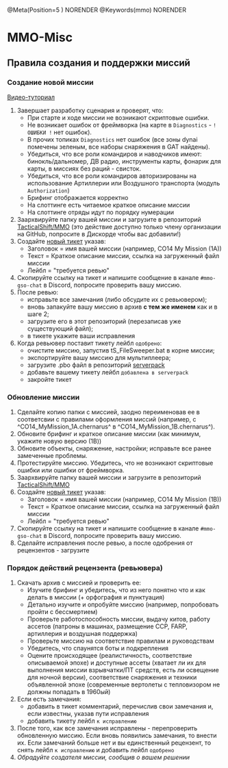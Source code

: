@Meta(Position=5 ) NORENDER
@Keywords(mmo) NORENDER

# MMO-Misc

## Правила создания и поддержки миссий

### Создание новой миссии

[Видео-туториал](https://www.youtube.com/watch?v=GuwwU50Z_7k)

1. Завершает разработку сценария и проверят, что:
    - При старте и ходе миссии не возникают скриптовые ошибки.
    - Не возникает ошибок от фреймворка (на карте в `Diagnostics` - `! ОШИБКИ !` нет ошибок).
    - В прочих топиках `Diagnostics` нет ошибок (все зоны dynai помечены зеленым, все наборы снаряжения в GAT найдены).
    - Убедиться, что все роли командиров и наводчиков имеют: бинокль/дальномер, ДВ радио, инструменты карты, фонарик для карты, в миссиях без раций - свисток.
    - Убедиться, что все роли командиров авторизированы на использование Артиллерии или Воздушного транспорта (модуль `Authorization`)
    - Брифинг отображается корректно
    - На слоттинге есть читаемое краткое описание миссии
    - На слоттинге отряды идут по порядку нумерации
2. Заархвируйте папку вашей миссии и загрузите в репозиторий [TacticalShift/MMO](https://github.com/TacticalShift/mmo) (это действие доступно только члену организации на GitHub, попросите в Дискорде чтобы вас добавили!)
3. Создайте [новый тикет](https://github.com/TacticalShift/mmo/issues/new?assignees=&labels=требуется+ревью&projects=&template=ревью.md&title=COXX_YourMissionName) указав:
    - Заголовок = имя вашей миссии (например, CO14 My Mission (1A))
    - Текст = Краткое описание миссии, ссылка на загруженный файл миссии
    - Лейбл = "требуется ревью"
4. Скопируйте ссылку на тикет и напишите сообщение в канале `#mmo-gso-chat` в Discord, попросите проверить вашу миссию.
5. После ревью:
    - исправьте все замечания (либо обсудите их с ревьювером);
    - вновь запакуйте вашу миссию в архив **с тем же именем** как и в шаге 2;
    - загрузите его в этот репозиторий (перезаписав уже существующий файл);
    - в тикете укажите ваши исправления
6. Когда ревьювер поставит тикету лейбл `одобрено`:
    - очистите миссию, запустив tS_FileSweeper.bat в корне миссии;
    - экспортируйте вашу миссию для мультиплеера;
    - загрузите .pbo файл в репозиторий [serverpack](https://github.com/TacticalShift/serverpack/tree/main/MPMissions)
    - добавьте вашему тикету лейбл `добавлена в serverpack`
    - закройте тикет


### Обновление миссии

1. Сделайте копию папки с миссией, заодно переименовав ее в соответсвии с правилами оформления миссий (например, с ^CO14_MyMission_1A.chernarus^ в ^CO14_MyMission_1B.chernarus^).
2. Обновите брифинг и краткое описание миссии (как минимум, укажите новую версию (1B))
3. Обновите объекты, снаряжение, настройки; исправьте все ранее замеченные проблемы.
4. Протестируйте миссию. Убедитесь, что не возникают скриптовые ошибки или ошибки от фреймворка.
5. Заархвируйте папку вашей миссии и загрузите в репозиторий [TacticalShift/MMO](https://github.com/TacticalShift/mmo)
6. Создайте [новый тикет](https://github.com/TacticalShift/mmo/issues/new?assignees=&labels=требуется+ревью&projects=&template=ревью.md&title=COXX_YourMissionName) указав:
    - Заголовок = имя вашей миссии (например, CO14 My Mission (1B))
    - Текст = Краткое описание миссии, ссылка на загруженный файл миссии
    - Лейбл = "требуется ревью"
7. Скопируйте ссылку на тикет и напишите сообщение в канале `#mmo-gso-chat` в Discord, попросите проверить вашу миссию.
8. Сделайте исправления после ревью, а после одобрения от рецензентов - загрузите


### Порядок действий рецензента (ревьювера)
1. Скачать архив с миссией и проверить ее:
    - Изучите брифинг и убедитесь, что из него понятно что и как делать в миссии (+ орфография и пунктуация)
    - Детально изучите и опробуйте миссию (например, попробовать пройти с бессмертием)
    - Проверьте работоспособность миссии, выдачу китов, работу ассетов (патроны в машинах, размещение CCP, FARP, артиллерия и воздушная поддержка)
    - Проверьте миссию на соответствие правилам и руководствам
    - Убедитесь, что спаунятся боты и подкрепления
    - Оцените происходящее (реалистичность, соответствие описываемой эпохе) и доступные ассеты (хватает ли их для выполнения миссии взрывчатки/ПТ средств, есть ли освещение для ночной версии), соответствие снаряжения и техники объявленной эпохе (современные вертолеты с тепловизором не должны попадать в 1960ый)
2. Если есть замечания:
    - добавить в тикет комментарий, перечислив свои замечания и, если известны, указав пути исправления
    - добавить тикету лейбл `к исправлению`
3. После того, как все замечания исправлены - перепроверить обновленную миссию. Если вновь появились замечания, то внести их. Если замечаний больше нет и вы единственный рецензент, то снять лейбл `к исправлению` и добавить лейбл `одобрено`
4. *Обрадуйте создателя миссии, сообщив о вашем решении*